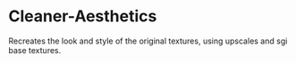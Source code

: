 # Cleaner-Aesthetics
Recreates the look and style of the original textures, using upscales and sgi base textures.
